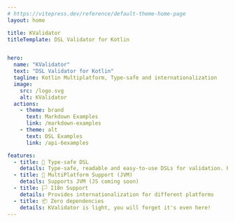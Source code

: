 ```yaml
---
# https://vitepress.dev/reference/default-theme-home-page
layout: home

title: KValidator
titleTemplate: DSL Validator for Kotlin


hero:
  name: "KValidator"
  text: "DSL Validator for Kotlin"
  tagline: Kotlin Multiplatform, Type-safe and internationalization
  image:
    src: /logo.svg
    alt: KValidator
  actions:
    - theme: brand
      text: Markdown Examples
      link: /markdown-examples
    - theme: alt
      text: DSL Examples
      link: /api-6examples

features:
  - title: 🔑 Type-safe DSL
    details: Type-safe, readable and easy-to-use DSLs for validation. Provides you with autocompletion! 
  - title: 🔌 MultiPlatform Support (JVM)
    details: Supports JVM (JS coming soon)
  - title: 🏳️ I18n Support
    details: Provides internationalization for different platforms
  - title: 📦 Zero dependencies
    details: KValidator is light, you will forget it's even here!
---
```

